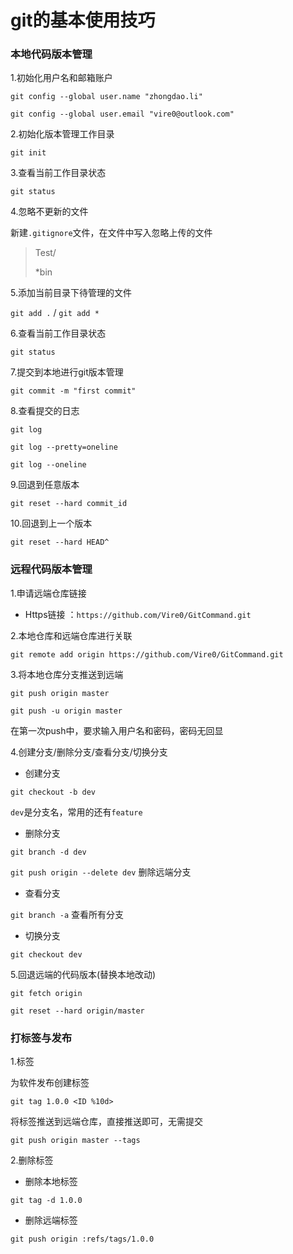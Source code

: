 # git的基本使用技巧

### 本地代码版本管理

1.初始化用户名和邮箱账户

`git config --global user.name "zhongdao.li"`

`git config --global user.email "vire0@outlook.com"`

2.初始化版本管理工作目录

`git init`

3.查看当前工作目录状态

`git status`

4.忽略不更新的文件

新建`.gitignore`文件，在文件中写入忽略上传的文件

> Test/
>
> *bin

5.添加当前目录下待管理的文件

`git add .`      /      `git add *`

6.查看当前工作目录状态

`git status`

7.提交到本地进行git版本管理

`git commit -m "first commit"`

8.查看提交的日志

`git log`

`git log --pretty=oneline`

`git log --oneline`

9.回退到任意版本

`git reset --hard commit_id`

10.回退到上一个版本

`git reset --hard HEAD^`

### 远程代码版本管理

1.申请远端仓库链接

- Https链接 ：`https://github.com/Vire0/GitCommand.git`

2.本地仓库和远端仓库进行关联

`git remote add origin https://github.com/Vire0/GitCommand.git`

3.将本地仓库分支推送到远端

`git push origin master`

`git push -u origin master`

在第一次push中，要求输入用户名和密码，密码无回显

4.创建分支/删除分支/查看分支/切换分支

- 创建分支

`git checkout -b dev`

`dev`是分支名，常用的还有`feature`

- 删除分支

`git branch -d dev`

`git push origin --delete dev` 删除远端分支

- 查看分支

`git branch -a` 查看所有分支

- 切换分支

`git checkout dev`

5.回退远端的代码版本(替换本地改动)

`git fetch origin`

`git reset --hard origin/master`

### 打标签与发布

1.标签

为软件发布创建标签

`git tag 1.0.0 <ID %10d>`

将标签推送到远端仓库，直接推送即可，无需提交

`git push origin master --tags`

2.删除标签

- 删除本地标签

`git tag -d 1.0.0`

- 删除远端标签

`git push origin :refs/tags/1.0.0`
